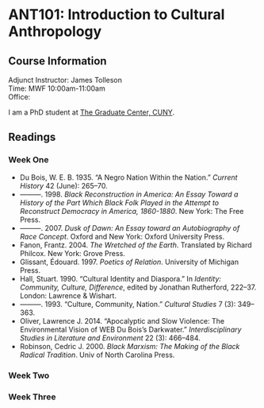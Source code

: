 # ANT101: Introduction to Cultural Anthropology
## Course Information
Adjunct Instructor: James Tolleson\
Time: MWF 10:00am-11:00am\
Office:

I am a PhD student at [The Graduate Center, CUNY](https://www.gc.cuny.edu).

## Readings

### Week One

- Du Bois, W. E. B. 1935. “A Negro Nation Within the Nation.” *Current History* 42 (June): 265–70.
- ———. 1998. *Black Reconstruction in America: An Essay Toward a History of the Part Which Black Folk Played in the Attempt to Reconstruct Democracy in America, 1860-1880*. New York: The Free Press.
- ———. 2007. *Dusk of Dawn: An Essay toward an Autobiography of Race Concept*. Oxford and New York: Oxford University Press.
- Fanon, Frantz. 2004. *The Wretched of the Earth*. Translated by Richard Philcox. New York: Grove Press.
- Glissant, Édouard. 1997. *Poetics of Relation*. University of Michigan Press.
- Hall, Stuart. 1990. “Cultural Identity and Diaspora.” In *Identity: Community, Culture, Difference*, edited by Jonathan Rutherford, 222–37. London: Lawrence & Wishart.
- ———. 1993. “Culture, Community, Nation.” *Cultural Studies* 7 (3): 349–363.
- Oliver, Lawrence J. 2014. “Apocalyptic and Slow Violence: The Environmental Vision of WEB Du Bois’s Darkwater.” *Interdisciplinary Studies in Literature and Environment* 22 (3): 466–484.
- Robinson, Cedric J. 2000. *Black Marxism: The Making of the Black Radical Tradition*. Univ of North Carolina Press.

### Week Two

### Week Three